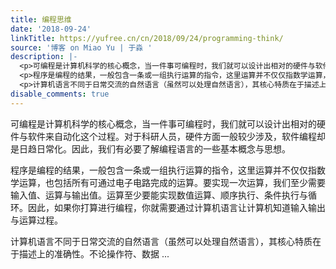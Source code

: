 ```yaml
---
title: 编程思维
date: '2018-09-24'
linkTitle: https://yufree.cn/cn/2018/09/24/programming-think/
source: '博客 on Miao Yu | 于淼 '
description: |-
  <p>可编程是计算机科学的核心概念，当一件事可编程时，我们就可以设计出相对的硬件与软件来自动化这个过程。对于科研人员，硬件方面一般较少涉及，软件编程却是日趋日常化。因此，我们有必要了解编程语言的一些基本概念与思想。</p>
  <p>程序是编程的结果，一般包含一条或一组执行运算的指令，这里运算并不仅仅指数学运算，也包括所有可通过电子电路完成的运算。要实现一次运算，我们至少需要输入值、运算与输出值。运算至少要能实现数值运算、顺序执行、条件执行与循环。因此，如果你打算进行编程，你就需要通过计算机语言让计算机知道输入输出与运算过程。</p>
  <p>计算机语言不同于日常交流的自然语言（虽然可以处理自然语言），其核心特质在于描述上的准确性。不论操作符、数据 ...
disable_comments: true
---
```

<p>可编程是计算机科学的核心概念，当一件事可编程时，我们就可以设计出相对的硬件与软件来自动化这个过程。对于科研人员，硬件方面一般较少涉及，软件编程却是日趋日常化。因此，我们有必要了解编程语言的一些基本概念与思想。</p>
<p>程序是编程的结果，一般包含一条或一组执行运算的指令，这里运算并不仅仅指数学运算，也包括所有可通过电子电路完成的运算。要实现一次运算，我们至少需要输入值、运算与输出值。运算至少要能实现数值运算、顺序执行、条件执行与循环。因此，如果你打算进行编程，你就需要通过计算机语言让计算机知道输入输出与运算过程。</p>
<p>计算机语言不同于日常交流的自然语言（虽然可以处理自然语言），其核心特质在于描述上的准确性。不论操作符、数据 ...